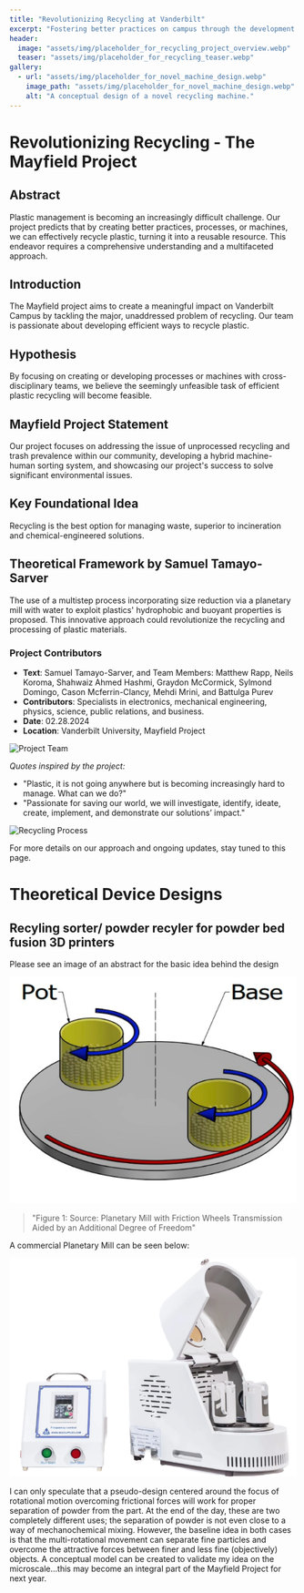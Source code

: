 ```yaml
---
title: "Revolutionizing Recycling at Vanderbilt"
excerpt: "Fostering better practices on campus through the development and implementation of novel recycling machines."
header:
  image: "assets/img/placeholder_for_recycling_project_overview.webp"
  teaser: "assets/img/placeholder_for_recycling_teaser.webp"
gallery:
  - url: "assets/img/placeholder_for_novel_machine_design.webp"
    image_path: "assets/img/placeholder_for_novel_machine_design.webp"
    alt: "A conceptual design of a novel recycling machine."
---
```


# Revolutionizing Recycling - The Mayfield Project

## Abstract

Plastic management is becoming an increasingly difficult challenge. Our project predicts that by creating better practices, processes, or machines, we can effectively recycle plastic, turning it into a reusable resource. This endeavor requires a comprehensive understanding and a multifaceted approach.

## Introduction

The Mayfield project aims to create a meaningful impact on Vanderbilt Campus by tackling the major, unaddressed problem of recycling. Our team is passionate about developing efficient ways to recycle plastic.

## Hypothesis

By focusing on creating or developing processes or machines with cross-disciplinary teams, we believe the seemingly unfeasible task of efficient plastic recycling will become feasible.

## Mayfield Project Statement

Our project focuses on addressing the issue of unprocessed recycling and trash prevalence within our community, developing a hybrid machine-human sorting system, and showcasing our project's success to solve significant environmental issues.

## Key Foundational Idea

Recycling is the best option for managing waste, superior to incineration and chemical-engineered solutions.

## Theoretical Framework by Samuel Tamayo-Sarver

The use of a multistep process incorporating size reduction via a planetary mill with water to exploit plastics' hydrophobic and buoyant properties is proposed. This innovative approach could revolutionize the recycling and processing of plastic materials.

### Project Contributors

- **Text**: Samuel Tamayo-Sarver, and Team Members: Matthew Rapp, Neils Koroma, Shahwaiz Ahmed Hashmi, Graydon McCormick, Sylmond Domingo, Cason Mcferrin-Clancy, Mehdi Mrini, and Battulga Purev
- **Contributors**: Specialists in electronics, mechanical engineering, physics, science, public relations, and business.
- **Date**: 02.28.2024
- **Location**: Vanderbilt University, Mayfield Project

![Project Team](assets/img/placeholder_for_project_team.jpg)

*Quotes inspired by the project:*

- "Plastic, it is not going anywhere but is becoming increasingly hard to manage. What can we do?"
- "Passionate for saving our world, we will investigate, identify, ideate, create, implement, and demonstrate our solutions’ impact."

![Recycling Process](assets/img/placeholder_for_recycling_process.jpg)

For more details on our approach and ongoing updates, stay tuned to this page.

# Theoretical Device Designs

## Recyling sorter/ powder recyler for powder bed fusion 3D printers

Please see an image of an abstract for the basic idea behind the design 

![Rotational_movement](assets/img/Rotational_mill_motion.png)

> "Figure 1: Source: Planetary Mill with Friction Wheels Transmission Aided by an Additional Degree of Freedom"

A commercial Planetary Mill can be seen below: 

![Commercial_Planet_mill](assets/img/Commercial_Planetary_Mill.png)


I can only speculate that a pseudo-design centered around the focus of rotational motion overcoming frictional forces will work for proper separation of powder from the part. At the end of the day, these are two completely different uses; the separation of powder is not even close to a way of mechanochemical mixing. However, the baseline idea in both cases is that the multi-rotational movement can separate fine particles and overcome the attractive forces between finer and less fine (objectively) objects.
	A conceptual model can be created to validate my idea on the microscale…this may become an integral part of the Mayfield Project for next year. 





 
